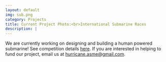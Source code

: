 ```yaml
---
layout: default
img: sub.png
category: Projects
title: Current Project Photo:<br>International Submarine Races
description: |
---
```

  We are currently working on designing and building a human powered submarine! See competition details [here](http://internationalsubmarineraces.org/). If you are interested in helping to fund our project, email us at <hurricane.asme@gmail.com>. 
